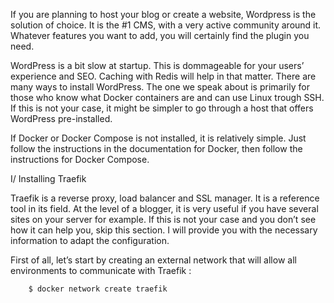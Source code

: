If you are planning to host your blog or create a website, Wordpress is the solution of choice. It is the #1 CMS, with a very active community around it. Whatever features you want to add, you will certainly find the plugin you need.

WordPress is a bit slow at startup. This is dommageable for your users’ experience and SEO. Caching with Redis will help in that matter.
There are many ways to install WordPress. The one we speak about is primarily for those who know what Docker containers are and can use Linux trough SSH. If this is not your case, it might be simpler to go through a host that offers WordPress pre-installed.

If Docker or Docker Compose is not installed, it is relatively simple. Just follow the instructions in the documentation for Docker, then follow the instructions for Docker Compose.

I/ Installing Traefik

Traefik is a reverse proxy, load balancer and SSL manager. It is a reference tool in its field. At the level of a blogger, it is very useful if you have several sites on your server for example. If this is not your case and you don’t see how it can help you, skip this section. I will provide you with the necessary information to adapt the configuration.

First of all, let’s start by creating an external network that will allow all environments to communicate with Traefik :

        $ docker network create traefik